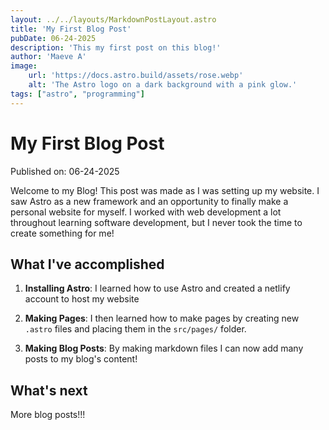 ```yaml
---
layout: ../../layouts/MarkdownPostLayout.astro
title: 'My First Blog Post'
pubDate: 06-24-2025
description: 'This my first post on this blog!'
author: 'Maeve A'
image:
    url: 'https://docs.astro.build/assets/rose.webp'
    alt: 'The Astro logo on a dark background with a pink glow.'
tags: ["astro", "programming"]
---
```

# My First Blog Post

Published on: 06-24-2025

Welcome to my Blog! This post was made as I was setting up my website. I saw Astro as a new framework and an opportunity to finally make a personal website for myself. I worked with web development a lot throughout learning software development, but I never took the time to create something for me!

## What I've accomplished

1. **Installing Astro**: I learned how to use Astro and
created a netlify account to host my website

2. **Making Pages**: I then learned how to make pages by creating new `.astro` files and placing them in the `src/pages/` folder.

3. **Making Blog Posts**: By making markdown files I can now add many posts to my blog's content!

## What's next

More blog posts!!!